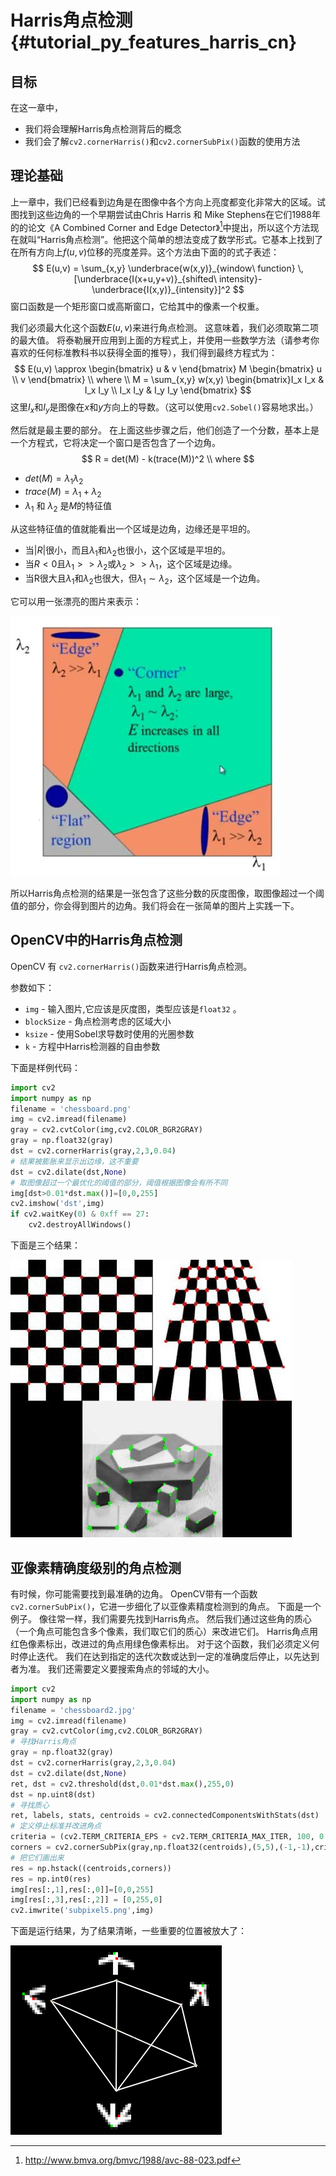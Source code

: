 # Harris角点检测{#tutorial_py_features_harris_cn}

## 目标

在这一章中，

- 我们将会理解Harris角点检测背后的概念
- 我们会了解`cv2.cornerHarris()`和`cv2.cornerSubPix()`函数的使用方法

## 理论基础

上一章中，我们已经看到边角是在图像中各个方向上亮度都变化非常大的区域。试图找到这些边角的一个早期尝试由Chris Harris 和 Mike Stephens在它们1988年的的论文《A Combined Corner and Edge Detector》[^1]中提出，所以这个方法现在就叫“Harris角点检测”。他把这个简单的想法变成了数学形式。它基本上找到了在所有方向上$f(u,v)$位移的亮度差异。这个方法由下面的的式子表述：
$$
E(u,v) = \sum_{x,y} \underbrace{w(x,y)}_{window\ function} \, [\underbrace{I(x+u,y+v)}_{shifted\ intensity}-\underbrace{I(x,y)}_{intensity}]^2
$$
窗口函数是一个矩形窗口或高斯窗口，它给其中的像素一个权重。

我们必须最大化这个函数$E(u,v)$来进行角点检测。 这意味着，我们必须取第二项的最大值。 将泰勒展开应用到上面的方程式上，并使用一些数学方法（请参考你喜欢的任何标准教科书以获得全面的推导），我们得到最终方程式为：
$$
E(u,v) \approx 
\begin{bmatrix} u & v \end{bmatrix} M \begin{bmatrix} u \\ v \end{bmatrix} \\
where  \\
M = \sum_{x,y} w(x,y) \begin{bmatrix}I_x I_x & I_x I_y \\ I_x I_y & I_y I_y \end{bmatrix}
$$
这里$I_x$和$I_y$是图像在$x$和$y$方向上的导数。（这可以使用`cv2.Sobel()`容易地求出。）

然后就是最主要的部分。 在上面这些步骤之后，他们创造了一个分数，基本上是一个方程式，它将决定一个窗口是否包含了一个边角。
$$
R = det(M) - k(trace(M))^2 \\
where
$$

- $det(M) = \lambda_1 \lambda_2$
- $trace(M) = \lambda_1 + \lambda_2$
- $\lambda_1$ 和 $\lambda_2$ 是$M$的特征值

从这些特征值的值就能看出一个区域是边角，边缘还是平坦的。

- 当$|R|$很小，而且$\lambda_1$和$\lambda_2$也很小，这个区域是平坦的。
- 当$R<0$且$\lambda_1 >> \lambda_2$或$\lambda_2 >> \lambda_1$，这个区域是边缘。
- 当R很大且$\lambda_1$和$\lambda_2$也很大，但$\lambda_1\sim\lambda_2$，这个区域是一个边角。

它可以用一张漂亮的图片来表示：

![image](images/harris_region.jpg)

所以Harris角点检测的结果是一张包含了这些分数的灰度图像，取图像超过一个阈值的部分，你会得到图片的边角。我们将会在一张简单的图片上实践一下。

## OpenCV中的Harris角点检测

OpenCV 有 `cv2.cornerHarris()`函数来进行Harris角点检测。

参数如下：

- `img` - 输入图片,它应该是灰度图，类型应该是`float32` 。
- `blockSize` - 角点检测考虑的区域大小
- `ksize` - 使用Sobel求导数时使用的光圈参数
- `k` - 方程中Harris检测器的自由参数

下面是样例代码：

```python
import cv2
import numpy as np
filename = 'chessboard.png'
img = cv2.imread(filename)
gray = cv2.cvtColor(img,cv2.COLOR_BGR2GRAY)
gray = np.float32(gray)
dst = cv2.cornerHarris(gray,2,3,0.04)
# 结果被膨胀来显示出边缘，这不重要
dst = cv2.dilate(dst,None)
# 取图像超过一个最优化的阈值的部分，阈值根据图像会有所不同
img[dst>0.01*dst.max()]=[0,0,255]
cv2.imshow('dst',img)
if cv2.waitKey(0) & 0xff == 27:
    cv2.destroyAllWindows()
```

下面是三个结果：

![image](images/harris_result.jpg)

## 亚像素精确度级别的角点检测

有时候，你可能需要找到最准确的边角。 OpenCV带有一个函数	`cv2.cornerSubPix()`，它进一步细化了以亚像素精度检测到的角点。 下面是一个例子。 像往常一样，我们需要先找到Harris角点。 然后我们通过这些角的质心（一个角点可能包含多个像素，我们取它们的质心）来改进它们。 Harris角点用红色像素标出，改进过的角点用绿色像素标出。 对于这个函数，我们必须定义何时停止迭代。 我们在达到指定的迭代次数或达到一定的准确度后停止，以先达到者为准。 我们还需要定义要搜索角点的邻域的大小。

```python
import cv2
import numpy as np
filename = 'chessboard2.jpg'
img = cv2.imread(filename)
gray = cv2.cvtColor(img,cv2.COLOR_BGR2GRAY)
# 寻找Harris角点
gray = np.float32(gray)
dst = cv2.cornerHarris(gray,2,3,0.04)
dst = cv2.dilate(dst,None)
ret, dst = cv2.threshold(dst,0.01*dst.max(),255,0)
dst = np.uint8(dst)
# 寻找质心
ret, labels, stats, centroids = cv2.connectedComponentsWithStats(dst)
# 定义停止标准并改进角点
criteria = (cv2.TERM_CRITERIA_EPS + cv2.TERM_CRITERIA_MAX_ITER, 100, 0.001)
corners = cv2.cornerSubPix(gray,np.float32(centroids),(5,5),(-1,-1),criteria)
# 把它们画出来
res = np.hstack((centroids,corners))
res = np.int0(res)
img[res[:,1],res[:,0]]=[0,0,255]
img[res[:,3],res[:,2]] = [0,255,0]
cv2.imwrite('subpixel5.png',img)
```

下面是运行结果，为了结果清晰，一些重要的位置被放大了：

![image](images/subpixel3.png)

[^1]: http://www.bmva.org/bmvc/1988/avc-88-023.pdf 

